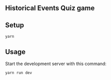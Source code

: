 Historical Events Quiz game
---

Setup
---

```
yarn
```


Usage
---

Start the development server with this command:

```
yarn run dev
```
